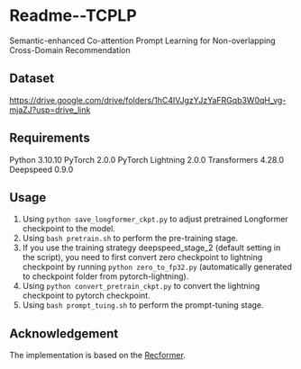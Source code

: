 # Readme--TCPLP
Semantic-enhanced Co-attention Prompt Learning for Non-overlapping Cross-Domain Recommendation

## Dataset
https://drive.google.com/drive/folders/1hC4IVJgzYJzYaFRGqb3W0qH_vg-mjaZJ?usp=drive_link

## Requirements
Python 3.10.10
PyTorch 2.0.0
PyTorch Lightning 2.0.0
Transformers 4.28.0
Deepspeed 0.9.0

## Usage
1. Using `python save_longformer_ckpt.py` to adjust pretrained Longformer checkpoint to the model.
2. Using `bash pretrain.sh` to perform the pre-training stage.
3. If you use the training strategy deepspeed_stage_2 (default setting in the script), you need to first convert zero checkpoint to lightning checkpoint by running `python zero_to_fp32.py` (automatically generated to checkpoint folder from pytorch-lightning).
4. Using `python convert_pretrain_ckpt.py` to convert the lightning checkpoint to pytorch checkpoint.
5. Using `bash prompt_tuing.sh` to perform the prompt-tuning stage.

## Acknowledgement
The implementation is based on the [Recformer](https://github.com/AaronHeee/RecFormer
).
